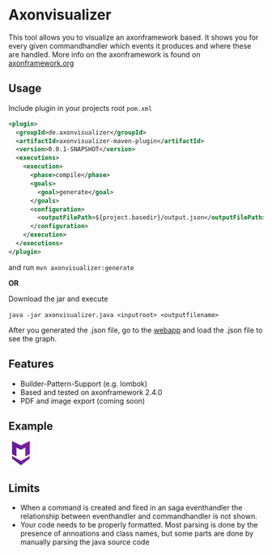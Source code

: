 # Axonvisualizer

This tool allows you to visualize an axonframework based.
It shows you for every given commandhandler which events it produces and where these are handled.
More info on the axonframework is found on [axonframework.org](http://axonframework.org/)

## Usage

Include plugin in your projects root `pom.xml`
```xml
<plugin>
  <groupId>de.axonvisualizer</groupId>
  <artifactId>axonvisualizer-maven-plugin</artifactId>
  <version>0.0.1-SNAPSHOT</version>
  <executions>
    <execution>
      <phase>compile</phase>
      <goals>
        <goal>generate</goal>
      </goals>
      <configuration>
        <outputFilePath>${project.basedir}/output.json</outputFilePath>
      </configuration>
    </execution>
  </executions>
</plugin>
```
and run
`mvn axonvisualizer:generate`

<b>OR</b>

Download the jar and execute

`java -jar axonvisualizer.java <inputroot> <outputfilename>`

After you generated the .json file, go to the [webapp](http://github.com/) and load the .json file to see the graph.

## Features

* Builder-Pattern-Support (e.g. lombok)
* Based and tested on axonframework 2.4.0
* PDF and image export (coming soon)

## Example

![example image][example]


## Limits

* When a command is created and fired in an saga eventhandler
the relationship between eventhandler and commandhandler is not shown.
* Your code needs to be properly formatted. Most parsing is done by the presence of annoations and class names, but some parts are done by manually parsing the java source code


[example]: https://github.com/adam-p/markdown-here/raw/master/src/common/images/icon48.png "Example image"